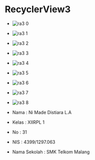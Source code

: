 # RecyclerView3


* ![ra3 0](https://cloud.githubusercontent.com/assets/22110622/19955415/d008a4e0-a1b3-11e6-80bb-62382652fe2d.jpeg)
* ![ra3 1](https://cloud.githubusercontent.com/assets/22110622/19955417/d00b34b2-a1b3-11e6-9ea2-1d4b17e1c86d.jpeg)
* ![ra3 2](https://cloud.githubusercontent.com/assets/22110622/19955416/d00a40a2-a1b3-11e6-84c0-08d40e7b03fa.jpeg)
* ![ra3 3](https://cloud.githubusercontent.com/assets/22110622/19955419/d0331496-a1b3-11e6-9731-db9d4ce673c1.jpeg)
* ![ra3 4](https://cloud.githubusercontent.com/assets/22110622/19955418/d031a26e-a1b3-11e6-9441-8baf9eed01a0.jpeg)
* ![ra3 5](https://cloud.githubusercontent.com/assets/22110622/19955420/d049daf0-a1b3-11e6-92a4-c43fb595c5f2.jpeg)
* ![ra3 6](https://cloud.githubusercontent.com/assets/22110622/19955421/d0ec68ec-a1b3-11e6-96fa-e73d8c1687cb.jpeg)
* ![ra3 7](https://cloud.githubusercontent.com/assets/22110622/19955423/d0f9fb56-a1b3-11e6-9cab-4d43c24fe71d.jpeg)
* ![ra3 8](https://cloud.githubusercontent.com/assets/22110622/19955422/d0f893ba-a1b3-11e6-96a5-a4a569deabe0.jpeg)


* Nama : Ni Made Distiara L.A
* Kelas : XIIRPL 1
* No : 31
* NIS : 4399/1297.063
* Nama Sekolah : SMK Telkom Malang
